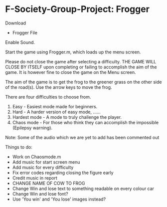 # F-Society-Group-Project: Frogger

Download 
- Frogger File

Enable Sound.
         
Start the game using Frogger.m, which loads up the menu screen.

Please do not close the game after selecting a difficulty. THE GAME WILL CLOSE BY ITSELF upon completing or failing to accomplish the aim of the game.
It is however fine to close the game on the Menu screen.

The aim of the game is to get the frog to the greener grass on the other side of the road(s).
Use the arrow keys to move the frog.

There are four difficulties to choose from.
1. Easy - Easiest mode made for beginners.
2. Hard - A harder version of easy mode, ......
3. Hardest mode - A mode to truly challenge the player.
4. Chaos mode - For those who think they can accomplish the impossible (Epilepsy warning).



Note: Some of the audio which we are yet to add has been commented out

Things to do:

- Work on Chaosmode.m
- Add music for start screen menu
- Add music for every difficulty
- Fix error codes regarding closing the figure early
- Credit music in report
- CHANGE NAME OF COW TO FROG
- Change Win and lose text to something readable on every colour car
- Change Win and lose font?
- Use 'You win' and 'You lose' images instead?


